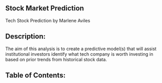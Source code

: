 ## Stock Market Prediction 

Tech Stock Prediction 
by
Marlene Aviles

## Description:
The aim of this analysis is to create a predictive model(s) that will assist institutional investors identify what tech company is worth investing in based on prior trends from historical stock data. 

## Table of Contents:

